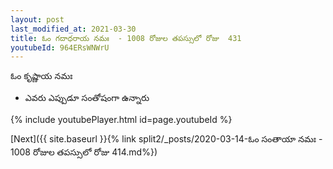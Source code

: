 ```yaml
---
layout: post
last_modified_at: 2021-03-30
title: ఓం గదాధరాయ నమః  - 1008 రోజుల తపస్సులో రోజు  431
youtubeId: 964ERsWNWrU
---
```

 
 
 ఓం కృష్ణాయ నమః  
 
 -  ఎవరు ఎప్పుడూ సంతోషంగా ఉన్నారు 
 
  
 
  
 
 
 
 
 
 


{% include youtubePlayer.html id=page.youtubeId %}
 
[Next]({{ site.baseurl }}{% link  split2/_posts/2020-03-14-ఓం సంతాయా నమః  - 1008 రోజుల తపస్సులో రోజు  414.md%})
 
